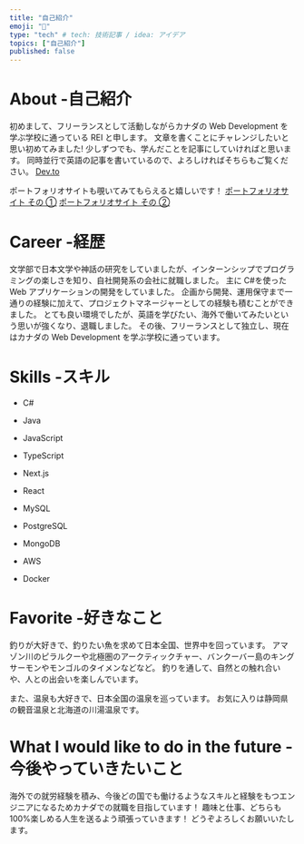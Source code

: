 ```yaml
---
title: "自己紹介"
emoji: "👋"
type: "tech" # tech: 技術記事 / idea: アイデア
topics: ["自己紹介"]
published: false
---
```


# About -自己紹介

初めまして、フリーランスとして活動しながらカナダの Web Development を学ぶ学校に通っている REI と申します。
文章を書くことにチャレンジしたいと思い初めてみました!
少しずつでも、学んだことを記事にしていければと思います。
同時並行で英語の記事を書いているので、よろしければそちらもご覧ください。
[Dev.to](https://dev.to/reikaji)

ポートフォリオサイトも覗いてみてもらえると嬉しいです！
[ポートフォリオサイト その ①](https://rei-portfolio-3d.netlify.app/)
[ポートフォリオサイト その ②](https://rei-portfolio.netlify.app/)

# Career -経歴

文学部で日本文学や神話の研究をしていましたが、インターンシップでプログラミングの楽しさを知り、自社開発系の会社に就職しました。
主に C#を使った Web アプリケーションの開発をしていました。
企画から開発、運用保守まで一通りの経験に加えて、プロジェクトマネージャーとしての経験も積むことができました。
とても良い環境でしたが、英語を学びたい、海外で働いてみたいという思いが強くなり、退職しました。
その後、フリーランスとして独立し、現在はカナダの Web Development を学ぶ学校に通っています。

# Skills -スキル

- C#
- Java
- JavaScript
- TypeScript

- Next.js
- React

- MySQL
- PostgreSQL
- MongoDB

- AWS
- Docker

# Favorite -好きなこと

釣りが大好きで、釣りたい魚を求めて日本全国、世界中を回っています。
アマゾン川のピラルクーや北極圏のアークティックチャー、バンクーバー島のキングサーモンやモンゴルのタイメンなどなど。
釣りを通して、自然との触れ合いや、人との出会いを楽しんでいます。

また、温泉も大好きで、日本全国の温泉を巡っています。
お気に入りは静岡県の観音温泉と北海道の川湯温泉です。

# What I would like to do in the future -今後やっていきたいこと

海外での就労経験を積み、今後どの国でも働けるようなスキルと経験をもつエンジニアになるためカナダでの就職を目指しています！
趣味と仕事、どちらも 100%楽しめる人生を送るよう頑張っていきます！
どうぞよろしくお願いいたします。
